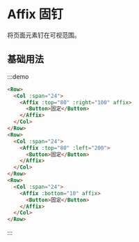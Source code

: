 # Affix 固钉

将页面元素钉在可视范围。

## 基础用法

:::demo 

```html
<Row>
  <Col :span="24">
    <Affix :top="80" :right="100" affix>
      <Button>固定</Button>
    </Affix>
  </Col>
</Row>
<Row>
  <Col :span="24">
    <Affix :top="80" :left="200">
      <Button>固定</Button>
    </Affix>
  </Col>
</Row>
<Row>
  <Col :span="24">
    <Affix :bottom="10" affix>
      <Button>固定</Button>
    </Affix>
  </Col>
</Row>
```
:::

<script>
  import Row from '@/components/row';
  import Col from '@/components/col';
  import Button from '@/components/button';
  import Affix from '@/components/affix';

  export default {
    components: {
      Row,
      Col,
      Button,
      Affix,
    },
  };
</script>
<style lang="scss" scoped>
  .article {
    height: 2000px; 
  }
</style>